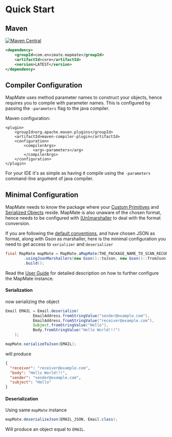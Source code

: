 # Quick Start

## Maven 

[![Maven Central](https://maven-badges.herokuapp.com/maven-central/com.envimate.mapmate/core/badge.svg)](https://maven-badges.herokuapp.com/maven-central/com.envimate.mapmate/core)
```xml
<dependency>
    <groupId>com.envimate.mapmate</groupId>
    <artifactId>core</artifactId>
    <version>LATEST</version>
</dependency>
```

## Compiler Configuration

MapMate uses method parameter names to construct your objects, hence requires you to compile with parameter names.
This is configured by passing the `-parameters` flag to the java compiler.

Maven configuration:
```
<plugin>
    <groupId>org.apache.maven.plugins</groupId>
    <artifactId>maven-compiler-plugin</artifactId>
    <configuration>
        <compilerArgs>
            <arg>-parameters</arg>
        </compilerArgs>
    </configuration>
</plugin>
```

For your IDE it's as simple as having it compile using the `-parameters` command-line argument of java compiler.

## Minimal Configuration

MapMate needs to know the package where your [Custom Primitives](Concepts.md#custom-primitives) and [Serialized Objects](Concepts.md#serialized-objects) reside. MapMate is also unaware 
of the chosen format, hence needs to be configured with [(Un)marshaller](Concepts.md#unmarshalling) to deal with the format conversion. 

If you are following the [default conventions](UserGuide.md#default-conventions-explained), and have chosen JSON as format, along with Gson as marshaller, here is the minimal configuration you need to get access to `serializer` and `deserializer` 

```java
final MapMate mapMate = MapMate.aMapMate(THE_PACKAGE_NAME_TO_SCAN_RECURSIVELY)
        .usingJsonMarshallers(new Gson()::toJson, new Gson()::fromJson)
        .build();
```  

Read the [User Guide](UserGuide.md#configuring-mapmate-instance) for detailed description on how to further configure the MapMate instance.

#### Serialization

now serializing the object

```java
Email EMAIL = Email.deserialize(
            EmailAddress.fromStringValue("sender@example.com"),
            EmailAddress.fromStringValue("receiver@example.com"),
            Subject.fromStringValue("Hello"),
            Body.fromStringValue("Hello World!!!")
    );

mapMate.serializeToJson(EMAIL);
```

will produce

```json
{
  "receiver": "receiver@example.com",
  "body": "Hello World!!!",
  "sender": "sender@example.com",
  "subject": "Hello"
}
```

#### Deserialization

Using same `mapMate` instance

```java
mapMate.deserializeJson(EMAIL_JSON, Email.class);
```

Will produce an object equal to `EMAIL`.
